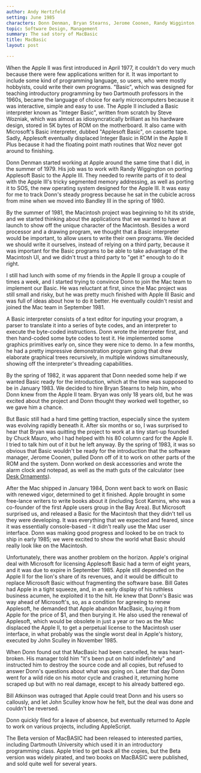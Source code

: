 ```yaml
---
author: Andy Hertzfeld
setting: June 1985
characters: Donn Denman, Bryan Stearns, Jerome Coonen, Randy Wigginton, John Sculley, Bill Gates, Bill Atkinson, Steve Wozniak
topic: Software Design, Management
summary: The sad story of MacBasic
title: MacBasic
layout: post

---
```


When the Apple II was first introduced in April 1977, it couldn't do very much because there were few applications written for it. It was important to include some kind of programming language, so users, who were mostly hobbyists, could write their own programs. "Basic", which was designed for teaching introductory programming by two Dartmouth professors in the 1960s, became the language of choice for early microcomputers because it was interactive, simple and easy to use. The Apple II included a Basic interpreter known as "Integer Basic", written from scratch by Steve Wozniak, which was almost as idiosyncratically brilliant as his hardware design, stored in 5K bytes of ROM on the motherboard. It also came with Microsoft's Basic interpreter, dubbed "Applesoft Basic", on cassette tape. Sadly, Applesoft eventually displaced Integer Basic in ROM in the Apple II Plus because it had the floating point math routines that Woz never got around to finishing.

  
  
  
  
Donn Denman started working at Apple around the same time that I did, in the summer of 1979. His job was to work with Randy Wiggington on porting Applesoft Basic to the Apple III. They needed to rewrite parts of it to deal with the Apple III's tricky segmented memory addressing, as well as porting it to SOS, the new operating system designed for the Apple III. It was easy for me to track Donn's steady progress because he sat in the cubicle across from mine when we moved into Bandley III in the spring of 1980.  
  
  
By the summer of 1981, the Macintosh project was beginning to hit its stride, and we started thinking about the applications that we wanted to have at launch to show off the unique character of the Macintosh. Besides a word processor and a drawing program, we thought that a Basic interpreter would be important, to allow users to write their own programs. We decided we should write it ourselves, instead of relying on a third party, because it was important for the Basic programs to be able to take advantage of the Macintosh UI, and we didn't trust a third party to "get it" enough to do it right.  
  
  
I still had lunch with some of my friends in the Apple II group a couple of times a week, and I started trying to convince Donn to join the Mac team to implement our Basic. He was reluctant at first, since the Mac project was still small and risky, but he was pretty much finished with Apple III Basic and was full of ideas about how to do it better. He eventually couldn't resist and joined the Mac team in September 1981.  
  
  
A Basic interpreter consists of a text editor for inputing your program, a parser to translate it into a series of byte codes, and an interpreter to execute the byte-coded instructions. Donn wrote the interpreter first, and then hand-coded some byte codes to test it. He implemented some graphics primitives early on, since they were nice to demo. In a few months, he had a pretty impressive demonstration program going that drew elaborate graphical trees recursively, in multiple windows simultaneously, showing off the interpreter's threading capabilities.  
  
  
By the spring of 1982, it was apparent that Donn needed some help if we wanted Basic ready for the introduction, which at the time was supposed to be in January 1983. We decided to hire Bryan Stearns to help him, who Donn knew from the Apple II team. Bryan was only 18 years old, but he was excited about the project and Donn thought they worked well together, so we gave him a chance.  
  
  
But Basic still had a hard time getting traction, especially since the system was evolving rapidly beneath it. After six months or so, I was surprised to hear that Bryan was quitting the project to work at a tiny start-up founded by Chuck Mauro, who I had helped with his 80 column card for the Apple II. I tried to talk him out of it but he left anyway. By the spring of 1983, it was so obvious that Basic wouldn't be ready for the introduction that the software manager, Jerome Coonen, pulled Donn off of it to work on other parts of the ROM and the system. Donn worked on desk accessories and wrote the alarm clock and notepad, as well as the math guts of the calculator (see [Desk Ornaments](/desk-ornaments)).  
  
  
After the Mac shipped in January 1984, Donn went back to work on Basic with renewed vigor, determined to get it finished. Apple brought in some free-lance writers to write books about it (including Scot Kamins, who was a co-founder of the first Apple users group in the Bay Area). But Microsoft surprised us, and released a Basic for the Macintosh that they didn't tell us they were developing. It was everything that we expected and feared, since it was essentially console-based - it didn't really use the Mac user interface. Donn was making good progress and looked to be on track to ship in early 1985; we were excited to show the world what Basic should really look like on the Macintosh.  
  
  
Unfortunately, there was another problem on the horizon. Apple's original deal with Microsoft for licensing Applesoft Basic had a term of eight years, and it was due to expire in September 1985. Apple still depended on the Apple II for the lion's share of its revenues, and it would be difficult to replace Microsoft Basic without fragmenting the software base. Bill Gates had Apple in a tight squeeze, and, in an early display of his ruthless business acumen, he exploited it to the hilt. He knew that Donn's Basic was way ahead of Microsoft's, so, as a condition for agreeing to renew Applesoft, he demanded that Apple abandon MacBasic, buying it from Apple for the price of $1, and then burying it. He also used the renewal of Applesoft, which would be obsolete in just a year or two as the Mac displaced the Apple II, to get a perpetual license to the Macintosh user interface, in what probably was the single worst deal in Apple's history, executed by John Sculley in November 1985.  
  
  
When Donn found out that MacBasic had been cancelled, he was heart-broken. His manager told him "it's been put on hold indefinitely" and instructed him to destroy the source code and all copies, but refused to answer Donn's questions about what was going on. Later that day Donn went for a wild ride on his motor cycle and crashed it, returning home scraped up but with no real damage, except to his already battered ego.   
  
  
Bill Atkinson was outraged that Apple could treat Donn and his users so callously, and let John Sculley know how he felt, but the deal was done and couldn't be reversed.   
  
  
Donn quickly filed for a leave of absence, but eventually returned to Apple to work on various projects, including AppleScript.   
  
  
The Beta version of MacBASIC had been released to interested parties, including Dartmouth University which used it in an introductory programming class. Apple tried to get back all the copies, but the Beta version was widely pirated, and two books on MacBASIC were published, and sold quite well for several years. 
